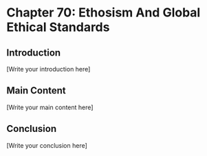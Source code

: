 # Chapter 70: Ethosism And Global Ethical Standards

## Introduction

[Write your introduction here]

## Main Content

[Write your main content here]

## Conclusion

[Write your conclusion here]